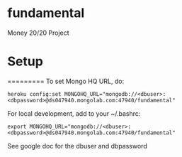 fundamental
===========

Money 20/20 Project

# Setup
=========
To set Mongo HQ URL, do:

```
heroku config:set MONGOHQ_URL="mongodb://<dbuser>:<dbpassword>@ds047940.mongolab.com:47940/fundamental"
```

For local development, add to your ~/.bashrc:

```
export MONGOHQ_URL="mongodb://<dbuser>:<dbpassword>@ds047940.mongolab.com:47940/fundamental"
```

See google doc for the dbuser and dbpassword

